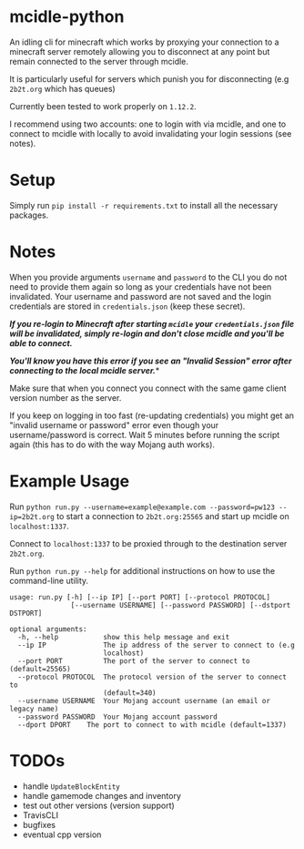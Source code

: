 # mcidle-python
An idling cli for minecraft which works by proxying your connection to a minecraft server remotely allowing you to disconnect at any point but remain connected to the server through mcidle.

It is particularly useful for servers which punish you for disconnecting (e.g `2b2t.org` which has queues)

Currently been tested to work properly on `1.12.2`.

I recommend using two accounts: one to login with via mcidle, and one to connect to mcidle with locally to avoid invalidating your login sessions (see notes).

# Setup

Simply run `pip install -r requirements.txt` to install all the necessary packages.


# Notes

When you provide arguments `username` and `password` to the CLI you do not need to provide them again so long as your credentials have not been invalidated. Your username and password are not saved and the login credentials are stored in `credentials.json` (keep these secret).

***If you re-login to Minecraft after starting `mcidle` your `credentials.json` file will be invalidated, simply re-login and don't close mcidle and you'll be able to connect.***

***You'll know you have this error if you see an "Invalid Session" error after connecting to the local mcidle server.****

Make sure that when you connect you connect with the same game client version number as the server.

If you keep on logging in too fast (re-updating credentials) you might get an "invalid username or password" error even though your username/password is correct. Wait 5 minutes before running the script again (this has to do with the way Mojang auth works).

# Example Usage

Run `python run.py --username=example@example.com --password=pw123 --ip=2b2t.org` to start a connection to `2b2t.org:25565` and start up mcidle on `localhost:1337`.

Connect to `localhost:1337` to be proxied through to the destination server `2b2t.org`.

Run `python run.py --help` for additional instructions on how to use the command-line utility.

```
usage: run.py [-h] [--ip IP] [--port PORT] [--protocol PROTOCOL]
               [--username USERNAME] [--password PASSWORD] [--dstport DSTPORT]

optional arguments:
  -h, --help           show this help message and exit
  --ip IP              The ip address of the server to connect to (e.g
                       localhost)
  --port PORT          The port of the server to connect to (default=25565)
  --protocol PROTOCOL  The protocol version of the server to connect to
                       (default=340)
  --username USERNAME  Your Mojang account username (an email or legacy name)
  --password PASSWORD  Your Mojang account password
  --dport DPORT    The port to connect to with mcidle (default=1337)

```

# TODOs

- handle `UpdateBlockEntity`
- handle gamemode changes and inventory
- test out other versions (version support)
- TravisCLI
- bugfixes
- eventual cpp version
